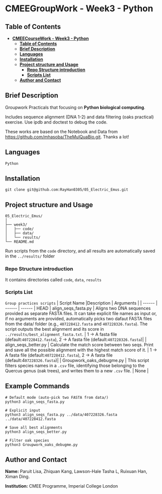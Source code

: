 # **CMEEGroupWork - Week3 - Python**

## Table of Contents

- [**CMEECourseWork - Week3 - Python**](#cmeecoursework---week3---Python)
  - [**Table of Contents**](#table-of-contents)
  - [**Brief Description**](#brief-description)
  - [**Languages**](#languages)
  - [**Installation**](#installation)
  - [**Project structure and Usage**](#project-structure-and-usage)
    - [**Repo Structure introduction**](#repo-structure-introduction)
    - [**Scripts List**](#scripts-list)
  - [**Author and Contact**](#author-and-contact)

## **Brief Description**

Groupwork Practicals that focusing on **Python biological computing**. 

Includes sequence alignment (DNA 1-2) and data filtering (oaks practical) exercise. Use ipdb and doctest to debug the code.

These works are based on the Notebook and Data from https://github.com/mhasoba/TheMulQuaBio.git. Thanks a lot!

## **Languages**
```
Python
```
## **Installation**
```
git clone git@github.com:RayHan0305/05_Electric_Emus.git
```

## **Project structure and Usage**
```plaintext
05_Electric_Emus/
│
├── week3/
│   ├── code/
│   ├── data/
│   └── results/
└── README.md
```
Run scripts from the `code` directory, and all results are automatically saved in the `../results/` folder

### **Repo Structure introduction**

It contains directories called `code`, `data`, `results`

### **Scripts List**

```Group practices scripts```
| Script Name |Description | Arguments |
| ------ | ------ | ------ |
HEAD
| align_seqs_fasta.py    | Aligns two DNA sequences provided as separate FASTA files. It can take explicit file names as input or, if no arguments are provided, automatically picks two dafaut FASTA files from the data/ folder (e.g., `407228412.fasta` and `407228326.fasta`). The script outputs the best alignment and its score in `../results/best_alignment_fasta.txt`. | 1 -> A fasta file (default:`407228412.fasta`), 2 -> A fasta file (default:`407228326.fasta`)|
| align_seqs_better.py   | Calculate the match score between two seqs. Print and save all the possible alignment with the highest match score of it. | 1 -> A fasta file (default:`407228412.fasta`), 2 -> A fasta file (default:4`07228326.fasta`)|
| Groupwork_oaks_debugme.py    | This script filters species names in a `.csv` file, identifying those belonging to the Quercus genus (oak trees), and writes them to a new `.csv` file. | None |

## Example Commands
```
# Default mode (auto-pick two FASTA from data/)
python3 align_seqs_fasta.py

# Explicit input
python3 align_seqs_fasta.py ../data/407228326.fasta ../data/407228412.fasta

# Save all best alignments
python3 align_seqs_better.py

# Filter oak species
python3 Groupwork_oaks_debugme.py
```


## **Author and Contact**
**Name:** Paruit Lisa, Zhiquan Kang, Lawson-Hale Tasha L, Ruixuan Han, Ximan Ding.

**Institution:** CMEE Programme, Imperial College London
